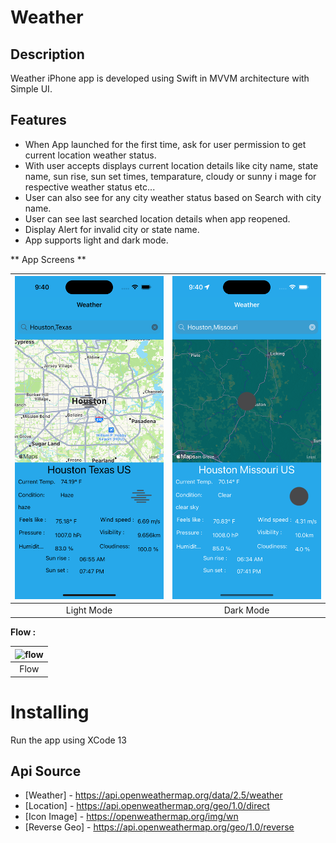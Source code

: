 # Weather

## Description

Weather iPhone app is developed using Swift in MVVM architecture with Simple UI.

## Features

* When App launched for the first time, ask for user permission to get current location weather status.
* With user accepts displays current location details like city name, state name, sun rise, sun set times, temparature, cloudy or sunny i    mage for respective weather status etc...
* User can also see for any city weather status based on Search with city name.
* User can see last searched location details when app reopened.
* Display Alert for invalid city or state name.
* App supports light and dark mode.


** App Screens **

|![Light](Screenshots/LightMode.png)|![Dark](Screenshots/DarkMode.png)|
|:----------------------------:|:------------------------:|
|Light Mode| Dark Mode |


**Flow :**

|![flow](Screenshots/WeatherAPP.gif)|
|:----------------------------:|
|Flow| 

# Installing

Run the app using XCode 13

## Api Source

- [Weather] - https://api.openweathermap.org/data/2.5/weather
- [Location] - https://api.openweathermap.org/geo/1.0/direct
- [Icon Image] - https://openweathermap.org/img/wn
- [Reverse Geo] - https://api.openweathermap.org/geo/1.0/reverse
